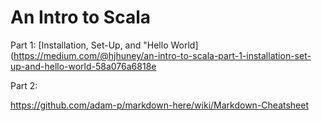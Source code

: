 # An Intro to Scala

Part 1: [Installation, Set-Up, and "Hello World](https://medium.com/@hjhuney/an-intro-to-scala-part-1-installation-set-up-and-hello-world-58a076a6818e

Part 2:

https://github.com/adam-p/markdown-here/wiki/Markdown-Cheatsheet
